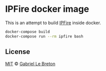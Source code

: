 # IPFire docker image

This is an attempt to build [IPFire](https://www.ipfire.org) inside docker.

```bash
docker-compose build
docker-compose run --rm ipfire bash
```

## License

[MIT](LICENSE.md) © [Gabriel Le Breton](https://gableroux.com)
